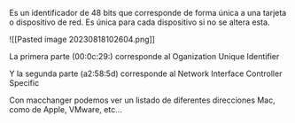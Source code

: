 
Es un identificador de 48 bits que corresponde de forma única a una tarjeta o dispositivo de red. Es única para cada dispositivo si no se altera esta. 

![[Pasted image 20230818102604.png]]

La primera parte (00:0c:29:) corresponde al Oganization Unique Identifier

Y la segunda parte (a2:58:5d) corresponde al Network Interface Controller Specific

Con macchanger podemos ver un listado de diferentes direcciones Mac, como de Apple, VMware, etc...
